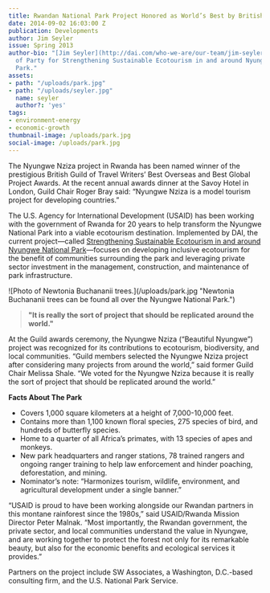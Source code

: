 ```yaml
---
title: Rwandan National Park Project Honored as World’s Best by British Travel Writers
date: 2014-09-02 16:03:00 Z
publication: Developments
author: Jim Seyler
issue: Spring 2013
author-bio: "[Jim Seyler](http://dai.com/who-we-are/our-team/jim-seyler) is Chief
  of Party for Strengthening Sustainable Ecotourism in and around Nyungwe National
  Park."
assets:
- path: "/uploads/park.jpg"
- path: "/uploads/seyler.jpg"
  name: seyler
  author?: 'yes'
tags:
- environment-energy
- economic-growth
thumbnail-image: /uploads/park.jpg
social-image: /uploads/park.jpg
---
```


<p>The Nyungwe Nziza project in Rwanda has been named winner of the prestigious British Guild of Travel Writers’ Best Overseas and Best Global Project Awards. At the recent annual awards dinner at the Savoy Hotel in London, Guild Chair Roger Bray said: “Nyungwe Nziza is a model tourism project for developing countries.”</p>


  <p>The U.S. Agency for International Development (USAID) has been working with the government of Rwanda for 20 years to help transform the Nyungwe National Park into a viable ecotourism destination. Implemented by DAI, the current project—called <a href="http://dai.com/our-work/projects/rwanda%E2%80%94strengthening-sustainable-ecotourism-and-around-nyungwe-national-park">Strengthening Sustainable Ecotourism in and around Nyungwe National Park</a>—focuses on developing inclusive ecotourism for the benefit of communities surrounding the park and leveraging private sector investment in the management, construction, and maintenance of park infrastructure.</p>
  ![Photo of Newtonia Buchananii trees.](/uploads/park.jpg "Newtonia Buchananii trees can be found all over the Nyungwe National Park.") 
  <blockquote><strong>"It is really the sort of project that should be replicated around the world."</strong></blockquote>
  <p>At the Guild awards ceremony, the Nyungwe Nziza (“Beautiful Nyungwe”) project was recognized for its contributions to ecotourism, biodiversity, and local communities. “Guild members selected the Nyungwe Nziza project after considering many projects from around the world,” said former Guild Chair Melissa Shale. “We voted for the Nyungwe Nziza because it is really the sort of project that should be replicated around the world.”</p>
  <aside><strong>Facts About The Park</strong>
    <ul>
      <li>Covers 1,000 square kilometers at a height of 7,000-10,000 feet.</li>
      <li>Contains more than 1,100 known floral species, 275 species of bird, and hundreds of butterfly species.</li>
      <li>Home to a quarter of all Africa’s primates, with 13 species of apes and monkeys.</li>
      <li>New park headquarters and ranger stations, 78 trained rangers and ongoing ranger training to help law enforcement and hinder poaching, deforestation, and mining.</li>
      <li>Nominator’s note: “Harmonizes tourism, wildlife, environment, and agricultural development under a single banner.”</li>
    </ul>
  </aside>
  <p>“USAID is proud to have been working alongside our Rwandan partners in this montane rainforest since the 1980s,” said USAID/Rwanda Mission Director Peter Malnak. “Most importantly, the Rwandan government, the private sector, and local communities understand the value in Nyungwe, and are working together to protect the forest not only for its remarkable beauty, but also for the economic benefits and ecological services it provides.”</p>
  <p>Partners on the project include SW Associates, a Washington, D.C.-based consulting firm, and the U.S. National Park Service.</p>
